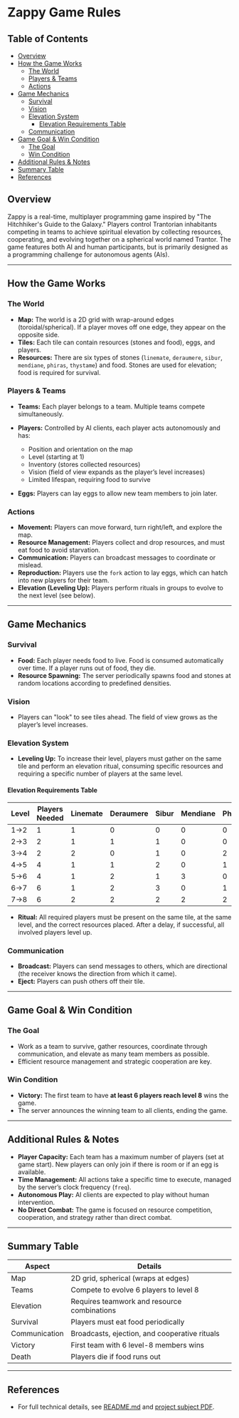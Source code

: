 # Zappy Game Rules

## Table of Contents

- [Overview](#overview)
- [How the Game Works](#how-the-game-works)
  - [The World](#the-world)
  - [Players & Teams](#players--teams)
  - [Actions](#actions)
- [Game Mechanics](#game-mechanics)
  - [Survival](#survival)
  - [Vision](#vision)
  - [Elevation System](#elevation-system)
    - [Elevation Requirements Table](#elevation-requirements-table)
  - [Communication](#communication)
- [Game Goal & Win Condition](#game-goal--win-condition)
  - [The Goal](#the-goal)
  - [Win Condition](#win-condition)
- [Additional Rules & Notes](#additional-rules--notes)
- [Summary Table](#summary-table)
- [References](#references)

## Overview

Zappy is a real-time, multiplayer programming game inspired by "The Hitchhiker's Guide to the Galaxy." Players control Trantorian inhabitants competing in teams to achieve spiritual elevation by collecting resources, cooperating, and evolving together on a spherical world named Trantor. The game features both AI and human participants, but is primarily designed as a programming challenge for autonomous agents (AIs).

---

## How the Game Works

### The World

- **Map:** The world is a 2D grid with wrap-around edges (toroidal/spherical). If a player moves off one edge, they appear on the opposite side.
- **Tiles:** Each tile can contain resources (stones and food), eggs, and players.
- **Resources:** There are six types of stones (`linemate`, `deraumere`, `sibur`, `mendiane`, `phiras`, `thystame`) and food. Stones are used for elevation; food is required for survival.

### Players & Teams

- **Teams:** Each player belongs to a team. Multiple teams compete simultaneously.
- **Players:** Controlled by AI clients, each player acts autonomously and has:
  - Position and orientation on the map
  - Level (starting at 1)
  - Inventory (stores collected resources)
  - Vision (field of view expands as the player’s level increases)
  - Limited lifespan, requiring food to survive

- **Eggs:** Players can lay eggs to allow new team members to join later.

### Actions

- **Movement:** Players can move forward, turn right/left, and explore the map.
- **Resource Management:** Players collect and drop resources, and must eat food to avoid starvation.
- **Communication:** Players can broadcast messages to coordinate or mislead.
- **Reproduction:** Players use the `fork` action to lay eggs, which can hatch into new players for their team.
- **Elevation (Leveling Up):** Players perform rituals in groups to evolve to the next level (see below).

---

## Game Mechanics

### Survival

- **Food:** Each player needs food to live. Food is consumed automatically over time. If a player runs out of food, they die.
- **Resource Spawning:** The server periodically spawns food and stones at random locations according to predefined densities.

### Vision

- Players can "look" to see tiles ahead. The field of view grows as the player’s level increases.

### Elevation System

- **Leveling Up:** To increase their level, players must gather on the same tile and perform an elevation ritual, consuming specific resources and requiring a specific number of players at the same level.

#### Elevation Requirements Table

| Level | Players Needed | Linemate | Deraumere | Sibur | Mendiane | Phiras | Thystame |
|-------|---------------|----------|-----------|-------|----------|--------|----------|
| 1→2   | 1             | 1        | 0         | 0     | 0        | 0      | 0        |
| 2→3   | 2             | 1        | 1         | 1     | 0        | 0      | 0        |
| 3→4   | 2             | 2        | 0         | 1     | 0        | 2      | 0        |
| 4→5   | 4             | 1        | 1         | 2     | 0        | 1      | 0        |
| 5→6   | 4             | 1        | 2         | 1     | 3        | 0      | 0        |
| 6→7   | 6             | 1        | 2         | 3     | 0        | 1      | 0        |
| 7→8   | 6             | 2        | 2         | 2     | 2        | 2      | 1        |

- **Ritual:** All required players must be present on the same tile, at the same level, and the correct resources placed. After a delay, if successful, all involved players level up.

### Communication

- **Broadcast:** Players can send messages to others, which are directional (the receiver knows the direction from which it came).
- **Eject:** Players can push others off their tile.

---

## Game Goal & Win Condition

### The Goal

- Work as a team to survive, gather resources, coordinate through communication, and elevate as many team members as possible.
- Efficient resource management and strategic cooperation are key.

### Win Condition

- **Victory:** The first team to have **at least 6 players reach level 8** wins the game.
- The server announces the winning team to all clients, ending the game.

---

## Additional Rules & Notes

- **Player Capacity:** Each team has a maximum number of players (set at game start). New players can only join if there is room or if an egg is available.
- **Time Management:** All actions take a specific time to execute, managed by the server’s clock frequency (`freq`).
- **Autonomous Play:** AI clients are expected to play without human intervention.
- **No Direct Combat:** The game is focused on resource competition, cooperation, and strategy rather than direct combat.

---

## Summary Table

| Aspect          | Details                                                        |
|-----------------|----------------------------------------------------------------|
| Map             | 2D grid, spherical (wraps at edges)                            |
| Teams           | Compete to evolve 6 players to level 8                         |
| Elevation       | Requires teamwork and resource combinations                    |
| Survival        | Players must eat food periodically                             |
| Communication   | Broadcasts, ejection, and cooperative rituals                  |
| Victory         | First team with 6 level-8 members wins                         |
| Death           | Players die if food runs out                                   |

---

## References

- For full technical details, see [README.md](../README.md) and [project subject PDF](B-YEP-400_zappy.pdf).